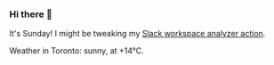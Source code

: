 ### Hi there :wave:

It's Sunday! I might be tweaking my [Slack workspace analyzer action](https://github.com/bewuethr/slack-analyzer).

Weather in Toronto: sunny, at +14°C.
